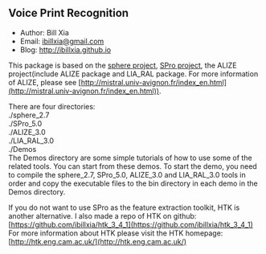## Voice Print Recognition
-  Author: Bill Xia  
-  Email: ibillxia@gmail.com  
-  Blog: http://ibillxia.github.io  

This package is based on the [sphere project](http://www.nist.gov/itl/iad/mig/tools.cfm), [SPro project](https://gforge.inria.fr/frs/?group_id=532), the ALIZE project(include ALIZE package and LIA_RAL package. 
For more information of ALIZE, please see [http://mistral.univ-avignon.fr/index_en.html](http://mistral.univ-avignon.fr/index_en.html)).

There are four directories:  
	./sphere_2.7  
	./SPro_5.0  
	./ALIZE_3.0  
	./LIA_RAL_3.0  
	./Demos  
The Demos directory are some simple tutorials of how to use some of the related tools. You can start from these demos. To start the demo, you need to compile the sphere_2.7, SPro_5.0, ALIZE_3.0 and LIA_RAL_3.0 tools in order and copy the executable files to the bin directory in each demo in the Demos directory.

If you do not want to use SPro as the feature extraction toolkit, HTK is another alternative. I also made a repo of HTK on github:  
[https://github.com/ibillxia/htk_3_4_1](https://github.com/ibillxia/htk_3_4_1)  
For more information about HTK please visit the HTK homepage:  
[http://htk.eng.cam.ac.uk/](http://htk.eng.cam.ac.uk/)  
